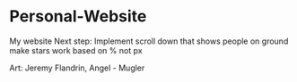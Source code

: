 # Personal-Website
My website
Next step: Implement scroll down that shows people on ground
make stars work based on % not px

Art: Jeremy Flandrin, Angel - Mugler
